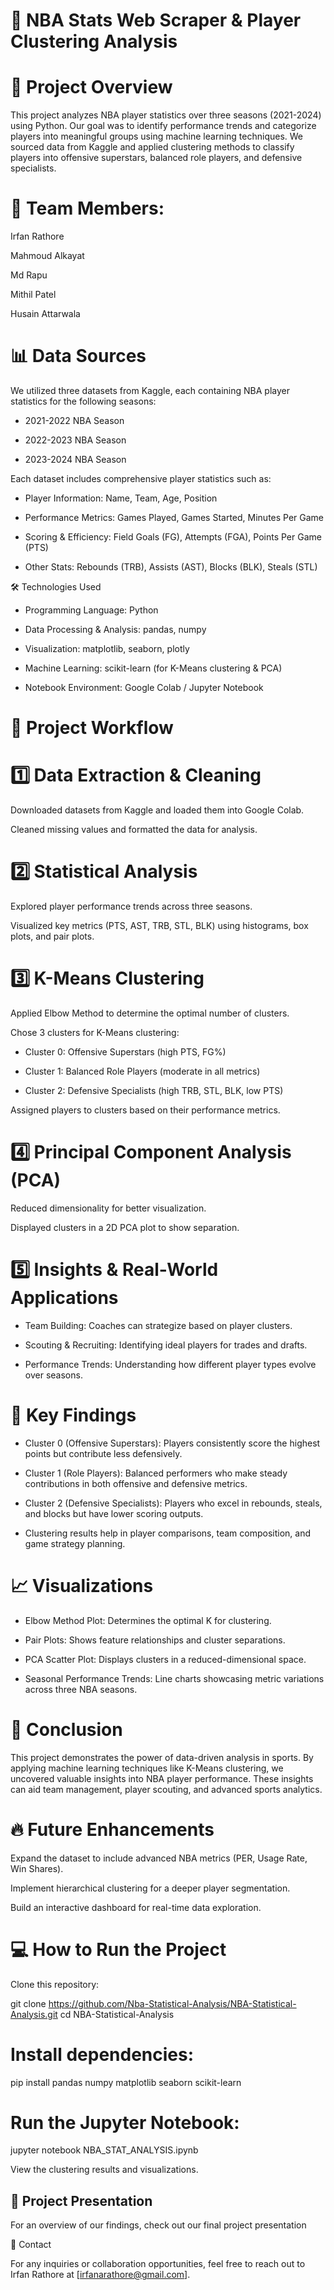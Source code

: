 # 🏀 **NBA Stats Web Scraper & Player Clustering Analysis**

# 📌 **Project Overview**

This project analyzes NBA player statistics over three seasons (2021-2024) using Python. Our goal was to identify performance trends and categorize players into meaningful groups using machine learning techniques. We sourced data from Kaggle and applied clustering methods to classify players into offensive superstars, balanced role players, and defensive specialists.

# 👥 **Team Members**:

Irfan Rathore

Mahmoud Alkayat

Md Rapu

Mithil Patel

Husain Attarwala

# 📊 **Data Sources**

We utilized three datasets from Kaggle, each containing NBA player statistics for the following seasons:

- 2021-2022 NBA Season

- 2022-2023 NBA Season

- 2023-2024 NBA Season

Each dataset includes comprehensive player statistics such as:

- Player Information: Name, Team, Age, Position

- Performance Metrics: Games Played, Games Started, Minutes Per Game

- Scoring & Efficiency: Field Goals (FG), Attempts (FGA), Points Per Game (PTS)

- Other Stats: Rebounds (TRB), Assists (AST), Blocks (BLK), Steals (STL)

🛠 Technologies Used

- Programming Language: Python

- Data Processing & Analysis: pandas, numpy

- Visualization: matplotlib, seaborn, plotly

- Machine Learning: scikit-learn (for K-Means clustering & PCA)

- Notebook Environment: Google Colab / Jupyter Notebook

# 🚀 **Project Workflow**

# 1️⃣ Data Extraction & Cleaning

Downloaded datasets from Kaggle and loaded them into Google Colab.

Cleaned missing values and formatted the data for analysis.

# 2️⃣ Statistical Analysis

Explored player performance trends across three seasons.

Visualized key metrics (PTS, AST, TRB, STL, BLK) using histograms, box plots, and pair plots.

# 3️⃣ K-Means Clustering

Applied Elbow Method to determine the optimal number of clusters.

Chose 3 clusters for K-Means clustering:

- Cluster 0: Offensive Superstars (high PTS, FG%)

- Cluster 1: Balanced Role Players (moderate in all metrics)

- Cluster 2: Defensive Specialists (high TRB, STL, BLK, low PTS)

Assigned players to clusters based on their performance metrics.

# 4️⃣ Principal Component Analysis (PCA)

Reduced dimensionality for better visualization.

Displayed clusters in a 2D PCA plot to show separation.

# 5️⃣ Insights & Real-World Applications

- Team Building: Coaches can strategize based on player clusters.

- Scouting & Recruiting: Identifying ideal players for trades and drafts.

- Performance Trends: Understanding how different player types evolve over seasons.

# 📀 Key Findings

- Cluster 0 (Offensive Superstars): Players consistently score the highest points but contribute less defensively.

- Cluster 1 (Role Players): Balanced performers who make steady contributions in both offensive and defensive metrics.

- Cluster 2 (Defensive Specialists): Players who excel in rebounds, steals, and blocks but have lower scoring outputs.

- Clustering results help in player comparisons, team composition, and game strategy planning.

# 📈 Visualizations

- Elbow Method Plot: Determines the optimal K for clustering.

- Pair Plots: Shows feature relationships and cluster separations.

- PCA Scatter Plot: Displays clusters in a reduced-dimensional space.

- Seasonal Performance Trends: Line charts showcasing metric variations across three NBA seasons.

# 🏁 Conclusion

This project demonstrates the power of data-driven analysis in sports. By applying machine learning techniques like K-Means clustering, we uncovered valuable insights into NBA player performance. These insights can aid team management, player scouting, and advanced sports analytics.

# 🔥 Future Enhancements

Expand the dataset to include advanced NBA metrics (PER, Usage Rate, Win Shares).

Implement hierarchical clustering for a deeper player segmentation.

Build an interactive dashboard for real-time data exploration.

# 💻 How to Run the Project

Clone this repository:

git clone https://github.com/Nba-Statistical-Analysis/NBA-Statistical-Analysis.git
cd NBA-Statistical-Analysis

# Install dependencies:

pip install pandas numpy matplotlib seaborn scikit-learn

# Run the Jupyter Notebook:

jupyter notebook NBA_STAT_ANALYSIS.ipynb

View the clustering results and visualizations.

## 📄 Project Presentation

For an overview of our findings, check out our final project presentation

💎 Contact

For any inquiries or collaboration opportunities, feel free to reach out to Irfan Rathore at [irfanarathore@gmail.com].
